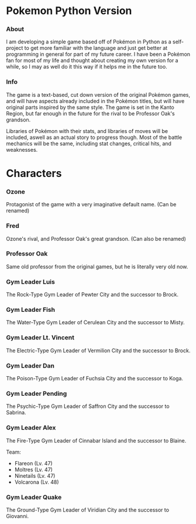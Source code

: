 # Pokemon Python Version


### About

I am developing a simple game based off of Pokémon in Python as a self-project to get more familiar with the language and just get better at programming in general for part of my future career. I have been a Pokémon fan for most of my life and thought about creating my own version for a while, so I may as well do it this way if it helps me in the future too.


### Info

The game is a text-based, cut down version of the original Pokémon games, and will have aspects already included in the Pokémon titles, but will have original parts inspired by the same style. The game is set in the Kanto Region, but far enough in the future for the rival to be Professor Oak's grandson. 

Libraries of Pokémon with their stats, and libraries of moves will be included, aswell as an actual story to progress though. Most of the battle mechanics will be the same, including stat changes, critical hits, and weaknesses. 




# Characters


### Ozone
Protagonist of the game with a very imaginative default name. (Can be renamed)


### Fred
Ozone's rival, and Professor Oak's great grandson. (Can also be renamed)


### Professor Oak
Same old professor from the original games, but he is literally very old now.


### Gym Leader Luis
The Rock-Type Gym Leader of Pewter City and the successor to Brock.


### Gym Leader Fish
The Water-Type Gym Leader of Cerulean City and the successor to Misty.


### Gym Leader Lt. Vincent
The Electric-Type Gym Leader of Vermilion City and the successor to Brock.


### Gym Leader Dan
The Poison-Type Gym Leader of Fuchsia City and the successor to Koga.


### Gym Leader Pending
The Psychic-Type Gym Leader of Saffron City and the successor to Sabrina.


### Gym Leader Alex
The Fire-Type Gym Leader of Cinnabar Island and the successor to Blaine.

Team:
- Flareon (Lv. 47)
- Moltres (Lv. 47)
- Ninetails (Lv. 47)
- Volcarona (Lv. 48)


### Gym Leader Quake
The Ground-Type Gym Leader of Viridian City and the successor to Giovanni.
